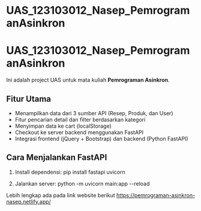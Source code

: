 # UAS_123103012_Nasep_PemrogramanAsinkron 
# UAS_123103012_Nasep_PemrogramanAsinkron

Ini adalah project UAS untuk mata kuliah **Pemrograman Asinkron**.

## Fitur Utama

- Menampilkan data dari 3 sumber API (Resep, Produk, dan User)
- Fitur pencarian detail dan filter berdasarkan kategori
- Menyimpan data ke cart (localStorage)
- Checkout ke server backend menggunakan FastAPI
- Integrasi frontend (jQuery + Bootstrap) dan backend (Python FastAPI)

## Cara Menjalankan FastAPI

1. Install dependensi:
pip install fastapi uvicorn

2. Jalankan server:
python -m uvicorn main:app --reload


Lebih lengkap ada pada link website berikut
https://pemrograman-asinkron-nasep.netlify.app/

